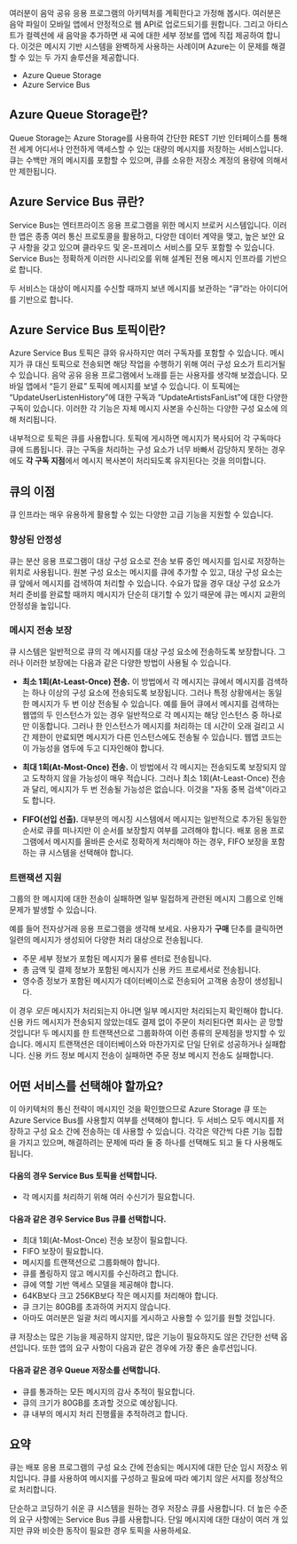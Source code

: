 여러분이 음악 공유 응용 프로그램의 아키텍처를 계획한다고 가정해 봅시다. 여러분은 음악 파일이 모바일 앱에서 안정적으로 웹 API로 업로드되기를 원합니다. 그리고 아티스트가 컬렉션에 새 음악을 추가하면 새 곡에 대한 세부 정보를 앱에 직접 제공하여 합니다. 이것은 메시지 기반 시스템을 완벽하게 사용하는 사례이며 Azure는 이 문제를 해결할 수 있는 두 가지 솔루션을 제공합니다.

- Azure Queue Storage
- Azure Service Bus

## <a name="what-is-azure-queue-storage"></a>Azure Queue Storage란?
Queue Storage는 Azure Storage를 사용하여 간단한 REST 기반 인터페이스를 통해 전 세계 어디서나 안전하게 액세스할 수 있는 대량의 메시지를 저장하는 서비스입니다. 큐는 수백만 개의 메시지를 포함할 수 있으며, 큐를 소유한 저장소 계정의 용량에 의해서만 제한됩니다.

## <a name="what-is-azure-service-bus-queues"></a>Azure Service Bus 큐란?
Service Bus는 엔터프라이즈 응용 프로그램을 위한 메시지 브로커 시스템입니다. 이러한 앱은 종종 여러 통신 프로토콜을 활용하고, 다양한 데이터 계약을 맺고, 높은 보안 요구 사항을 갖고 있으며 클라우드 및 온-프레미스 서비스를 모두 포함할 수 있습니다. Service Bus는 정확하게 이러한 시나리오를 위해 설계된 전용 메시지 인프라를 기반으로 합니다.

두 서비스는 대상이 메시지를 수신할 때까지 보낸 메시지를 보관하는 “큐”라는 아이디어를 기반으로 합니다.

## <a name="what-are-azure-service-bus-topics"></a>Azure Service Bus 토픽이란?
Azure Service Bus 토픽은 큐와 유사하지만 여러 구독자를 포함할 수 있습니다. 메시지가 큐 대신 토픽으로 전송되면 해당 작업을 수행하기 위해 여러 구성 요소가 트리거될 수 있습니다. 음악 공유 응용 프로그램에서 노래를 듣는 사용자를 생각해 보겠습니다. 모바일 앱에서 “듣기 완료” 토픽에 메시지를 보낼 수 있습니다. 이 토픽에는 “UpdateUserListenHistory”에 대한 구독과 “UpdateArtistsFanList”에 대한 다양한 구독이 있습니다. 이러한 각 기능은 자체 메시지 사본을 수신하는 다양한 구성 요소에 의해 처리됩니다.

내부적으로 토픽은 큐를 사용합니다. 토픽에 게시하면 메시지가 복사되어 각 구독마다 큐에 드롭됩니다. 큐는 구독을 처리하는 구성 요소가 너무 바빠서 감당하지 못하는 경우에도 **각 구독 지점**에서 메시지 복사본이 처리되도록 유지된다는 것을 의미합니다.

## <a name="benefits-of-queues"></a>큐의 이점
큐 인프라는 매우 유용하게 활용할 수 있는 다양한 고급 기능을 지원할 수 있습니다. 

### <a name="increased-reliability"></a>향상된 안정성
큐는 분산 응용 프로그램이 대상 구성 요소로 전송 보류 중인 메시지를 임시로 저장하는 위치로 사용됩니다. 원본 구성 요소는 메시지를 큐에 추가할 수 있고, 대상 구성 요소는 큐 앞에서 메시지를 검색하여 처리할 수 있습니다. 수요가 많을 경우 대상 구성 요소가 처리 준비를 완료할 때까지 메시지가 단순히 대기할 수 있기 때문에 큐는 메시지 교환의 안정성을 높입니다.

### <a name="message-delivery-guarantees"></a>메시지 전송 보장
큐 시스템은 일반적으로 큐의 각 메시지를 대상 구성 요소에 전송하도록 보장합니다. 그러나 이러한 보장에는 다음과 같은 다양한 방법이 사용될 수 있습니다.

- **최소 1회(At-Least-Once) 전송.** 이 방법에서 각 메시지는 큐에서 메시지를 검색하는 하나 이상의 구성 요소에 전송되도록 보장됩니다. 그러나 특정 상황에서는 동일한 메시지가 두 번 이상 전송될 수 있습니다. 예를 들어 큐에서 메시지를 검색하는 웹앱의 두 인스턴스가 있는 경우 일반적으로 각 메시지는 해당 인스턴스 중 하나로만 이동합니다. 그러나 한 인스턴스가 메시지를 처리하는 데 시간이 오래 걸리고 시간 제한이 만료되면 메시지가 다른 인스턴스에도 전송될 수 있습니다. 웹앱 코드는 이 가능성을 염두에 두고 디자인해야 합니다.

- **최대 1회(At-Most-Once) 전송.** 이 방법에서 각 메시지는 전송되도록 보장되지 않고 도착하지 않을 가능성이 매우 적습니다. 그러나 최소 1회(At-Least-Once) 전송과 달리, 메시지가 두 번 전송될 가능성은 없습니다. 이것을 "자동 중복 검색"이라고도 합니다.

- **FIFO(선입 선출).** 대부분의 메시징 시스템에서 메시지는 일반적으로 추가된 동일한 순서로 큐를 떠나지만 이 순서를 보장할지 여부를 고려해야 합니다. 배포 응용 프로그램에서 메시지를 올바른 순서로 정확하게 처리해야 하는 경우, FIFO 보장을 포함하는 큐 시스템을 선택해야 합니다.

### <a name="transactional-support"></a>트랜잭션 지원
그룹의 한 메시지에 대한 전송이 실패하면 일부 밀접하게 관련된 메시지 그룹으로 인해 문제가 발생할 수 있습니다.

예를 들어 전자상거래 응용 프로그램을 생각해 보세요. 사용자가 **구매** 단추를 클릭하면 일련의 메시지가 생성되어 다양한 처리 대상으로 전송됩니다.

- 주문 세부 정보가 포함된 메시지가 물류 센터로 전송됩니다.
- 총 금액 및 결제 정보가 포함된 메시지가 신용 카드 프로세서로 전송됩니다. 
- 영수증 정보가 포함된 메시지가 데이터베이스로 전송되어 고객용 송장이 생성됩니다.

이 경우 _모든_ 메시지가 처리되는지 아니면 일부 메시지만 처리되는지 확인해야 합니다. 신용 카드 메시지가 전송되지 않았는데도 결제 없이 주문이 처리된다면 회사는 곧 망할 것입니다! 두 메시지를 한 트랜잭션으로 그룹화하여 이런 종류의 문제점을 방지할 수 있습니다. 메시지 트랜잭션은 데이터베이스와 마찬가지로 단일 단위로 성공하거나 실패합니다. 신용 카드 정보 메시지 전송이 실패하면 주문 정보 메시지 전송도 실패합니다.

## <a name="which-service-should-i-choose"></a>어떤 서비스를 선택해야 할까요?
이 아키텍처의 통신 전략이 메시지인 것을 확인했으므로 Azure Storage 큐 또는 Azure Service Bus를 사용할지 여부를 선택해야 합니다. 두 서비스 모두 메시지를 저장하고 구성 요소 간에 전송하는 데 사용할 수 있습니다. 각각은 약간씩 다른 기능 집합을 가지고 있으며, 해결하려는 문제에 따라 둘 중 하나를 선택해도 되고 둘 다 사용해도 됩니다.

#### <a name="choose-service-bus-topics-if"></a>다음의 경우 Service Bus 토픽을 선택합니다.

- 각 메시지를 처리하기 위해 여러 수신기가 필요합니다.


#### <a name="choose-service-bus-queues-if"></a>다음과 같은 경우 Service Bus 큐를 선택합니다.

- 최대 1회(At-Most-Once) 전송 보장이 필요합니다.
- FIFO 보장이 필요합니다.
- 메시지를 트랜잭션으로 그룹화해야 합니다.
- 큐를 폴링하지 않고 메시지를 수신하려고 합니다.
- 큐에 역할 기반 액세스 모델을 제공해야 합니다.
- 64KB보다 크고 256KB보다 작은 메시지를 처리해야 합니다.
- 큐 크기는 80GB를 초과하여 커지지 않습니다.
- 아마도 여러분은 일괄 처리 메시지를 게시하고 사용할 수 있기를 원할 것입니다.

큐 저장소는 많은 기능을 제공하지 않지만, 많은 기능이 필요하지도 않은 간단한 선택 옵션입니다. 또한 앱의 요구 사항이 다음과 같은 경우에 가장 좋은 솔루션입니다.

#### <a name="choose-queue-storage-if"></a>다음과 같은 경우 Queue 저장소를 선택합니다.

- 큐를 통과하는 모든 메시지의 감사 추적이 필요합니다.
- 큐의 크기가 80GB를 초과할 것으로 예상됩니다.
- 큐 내부의 메시지 처리 진행률을 추적하려고 합니다.

## <a name="summary"></a>요약

큐는 배포 응용 프로그램의 구성 요소 간에 전송되는 메시지에 대한 단순 임시 저장소 위치입니다. 큐를 사용하여 메시지를 구성하고 필요에 따라 예기치 않은 서지를 정상적으로 처리합니다. 

단순하고 코딩하기 쉬운 큐 시스템을 원하는 경우 저장소 큐를 사용합니다. 더 높은 수준의 요구 사항에는 Service Bus 큐를 사용합니다. 단일 메시지에 대한 대상이 여러 개 있지만 큐와 비슷한 동작이 필요한 경우 토픽을 사용하세요.